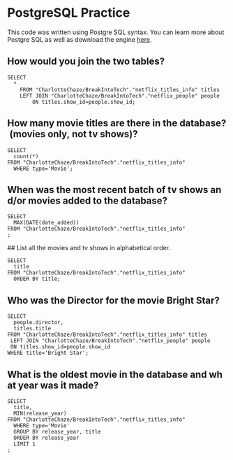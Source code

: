 # PostgreSQL Practice
This code was written using Postgre SQL syntax. You can learn more about Postgre SQL as well as download the engine [here](https://www.postgresql.org/).


## How would you join the two tables? 

```
SELECT 
  *
	FROM "CharlotteChaze/BreakIntoTech"."netflix_titles_info" titles
	LEFT JOIN "CharlotteChaze/BreakIntoTech"."netflix_people" people
		ON titles.show_id=people.show_id;
```
## How many movie titles are there in the database? (movies only, not tv shows)? 

```
SELECT 
  count(*)
FROM "CharlotteChaze/BreakIntoTech"."netflix_titles_info"
  WHERE type='Movie';
```
  
## When was the most recent batch of tv shows and/or movies added to the database?

```
SELECT 
  MAX(DATE(date_added))
FROM "CharlotteChaze/BreakIntoTech"."netflix_titles_info"
;
```

## List all the movies and tv shows in alphabetical order.

```
SELECT 
  title 
FROM "CharlotteChaze/BreakIntoTech"."netflix_titles_info"
  ORDER BY title;
```

## Who was the Director for the movie Bright Star?

```
SELECT 
  people.director, 
  titles.title 
FROM "CharlotteChaze/BreakIntoTech"."netflix_titles_info" titles
 LEFT JOIN "CharlotteChaze/BreakIntoTech"."netflix_people" people
 ON titles.show_id=people.show_id
WHERE title='Bright Star';
```

## What is the oldest movie in the database and what year was it made? 

```
SELECT 
  title, 
  MIN(release_year) 
FROM "CharlotteChaze/BreakIntoTech"."netflix_titles_info"
  WHERE type='Movie'
  GROUP BY release_year, title
  ORDER BY release_year
  LIMIT 1
;
```
